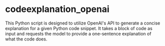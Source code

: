 # codeexplanation_openai
This Python script is designed to utilize OpenAI's API to generate a concise explanation for a given Python code snippet. It takes a block of code as input and requests the model to provide a one-sentence explanation of what the code does.
